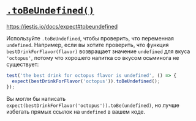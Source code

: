 # [`.toBeUndefined()`](../../index.md)

https://jestjs.io/docs/expect#tobeundefined

Используйте `.toBeUndefined`, чтобы проверить, что переменная `undefined`. Например, если вы хотите проверить, что функция `bestDrinkForFlavor(flavor)` возвращает значение `undefined` для вкуса `'octopus'`, потому что хорошего напитка со вкусом осьминога не существует:

```js
test('the best drink for octopus flavor is undefined', () => {
  expect(bestDrinkForFlavor('octopus')).toBeUndefined();
});
```

Вы могли бы написать `expect(bestDrinkForFlavor('octopus')).toBe(undefined)`, но лучше избегать прямых ссылок на `undefined` в вашем коде.
